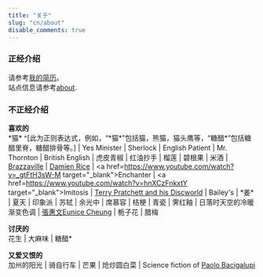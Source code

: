 ```yaml
---
title: "关于"
slug: "cn/about"
disable_comments: true
---
```




### 正经介绍 
请参考[我的简历](../vitae/)。  
站点信息请参考[about](../../en/about).

### 不正经介绍

__喜欢的__  
\*猫\* ^[此为正则表达式，例如，“\*猫\*”包括猫，熊猫，猫头鹰等，“糖醋*”包括糖醋里脊，糖醋排骨等。] |
Yes Minister | Sherlock | English Patient | Mr. Thornton | British English | 虎皮青椒 | 红油抄手 | 榴莲 | 碧根果 | 米酒 |
<a href=http://www.brazzavilleband.com/ target="_blank">Brazzaville</a> |
<a href=http://www.damienrice.com/ target="_blank">Damien Rice</a> |
<a href=https://www.youtube.com/watch?v=_gtFtH3sW-M target="_blank">Enchanter</a>  |
<a href=https://www.youtube.com/watch?v=hnXCzFnkxtY target="_blank">Imitosis</a> |
<a href=https://www.terrypratchettbooks.com/ target="_blank">Terry Pratchett and his Discworld</a> |
Bailey's | \*姜\* | 夏天 | 印象派 | 苏轼 | 余光中 | 席慕容 | 桔梗 | 青瓷 | 霁红釉 | 日落时天空的冷暖渐变色调 |
<a href=http://www.euniceman.com/ target="_blank" >張惠文Eunice Cheung</a> |
栀子花 | 腊梅

__讨厌的__  
花生 | 大麻味 | 糖醋* 

__又爱又恨的__  
加州的阳光 | 骑自行车 | 芒果 | 炝炒圆白菜 | Science fiction of <a href="http://windupstories.com/" target="_blank">Paolo Bacigalupi</a>

